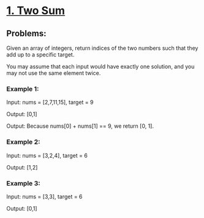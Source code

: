 # [1. Two Sum](https://leetcode.com/problems/two-sum/)

## Problems:

Given an array of integers, return indices of the two numbers such that they add up to a specific target.

You may assume that each input would have exactly one solution, and you may not use the same element twice.

### Example 1:

Input: nums = [2,7,11,15], target = 9

Output: [0,1]

Output: Because nums[0] + nums[1] == 9, we return [0, 1].


### Example 2:

Input: nums = [3,2,4], target = 6

Output: [1,2]


### Example 3:

Input: nums = [3,3], target = 6

Output: [0,1]